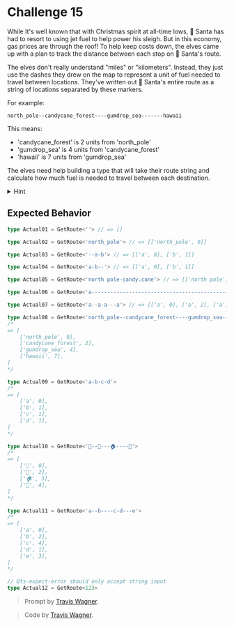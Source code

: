 # Challenge 15

While It's well known that with Christmas spirit at all-time lows, 🎅 Santa has had to resort to using jet fuel to help power his sleigh. But in this economy, gas prices are through the roof! To help keep costs down, the elves came up with a plan to track the distance between each stop on 🎅 Santa's route.

The elves don't really understand "miles" or "kilometers". Instead, they just use the dashes they drew on the map to represent a unit of fuel needed to travel between locations. They've written out 🎅 Santa's entire route as a string of locations separated by these markers.

For example:

```plaintext
north_pole--candycane_forest----gumdrop_sea-------hawaii
```

This means:

- 'candycane_forest' is 2 units from 'north_pole'
- 'gumdrop_sea' is 4 units from 'candycane_forest'
- 'hawaii' is 7 units from 'gumdrop_sea'

The elves need help building a type that will take their route string and calculate how much fuel is needed to travel between each destination.

<details>
<summary>Hint</summary>
Think about how you can use TypeScript's type system to count things. Just like how you can count items in a regular array, you can use a tuple's length in the type system to keep track of numbers. The tricky part is figuring out how to count the dashes between each location while maintaining the relationship between locations and their distances.

</details>

## Expected Behavior

```ts
type Actual01 = GetRoute<''> // => []

type Actual02 = GetRoute<'north_pole'> // => [['north_pole', 0]]

type Actual03 = GetRoute<'--a-b'> // => [['a', 0], ['b', 1]]

type Actual04 = GetRoute<'a-b--'> // => [['a', 0], ['b', 1]]

type Actual05 = GetRoute<'north pole-candy.cane'> // => [['north pole', 0], ['candy.cane', 1]]

type Actual06 = GetRoute<'a--------------------------------------------------b'> // => [['a', 0], ['b', 50]]

type Actual07 = GetRoute<'a--a-a---a'> // => [['a', 0], ['a', 2], ['a', 1], ['a', 3]]

type Actual08 = GetRoute<'north_pole--candycane_forest----gumdrop_sea-------hawaii'>
/*
=> [
	['north_pole', 0],
	['candycane_forest', 2],
	['gumdrop_sea', 4],
	['hawaii', 7],
]
*/

type Actual09 = GetRoute<'a-b-c-d'>
/*
=> [
	['a', 0],
	['b', 1],
	['c', 1],
	['d', 1],
]
*/

type Actual10 = GetRoute<'🎅--🎄---🏠----🤶'>
/*
=> [
	['🎅', 0],
	['🎄', 2],
	['🏠', 3],
	['🤶', 4],
]
*/

type Actual11 = GetRoute<'a--b----c-d---e'>
/*
=> [
	['a', 0],
	['b', 2],
	['c', 4],
	['d', 1],
	['e', 3],
]
*/

// @ts-expect-error should only accept string input
type Actual12 = GetRoute<123>
```

> Prompt by [Travis Wagner](https://github.com/trvswgnr).

> Code by [Travis Wagner](https://github.com/trvswgnr).
